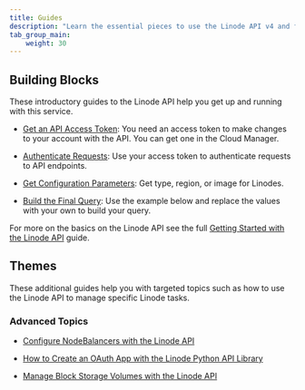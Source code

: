 ```yaml
---
title: Guides
description: "Learn the essential pieces to use the Linode API v4 and find guides on more advanced topics, like creating an OAuth app with the Linode Python API library."
tab_group_main:
    weight: 30
---
```


## Building Blocks

These introductory guides to the Linode API help you get up and running with this service.

- [Get an API Access Token](/docs/products/tools/linode-api/guides/get-access-token): You need an access token to make changes to your account with the API. You can get one in the Cloud Manager.

- [Authenticate Requests](/docs/products/tools/linode-api/guides/authenticate-requests): Use your access token to authenticate requests to API endpoints.

- [Get Configuration Parameters](/docs/products/tools/linode-api/guides/get-config-parameters): Get type, region, or image for Linodes.

- [Build the Final Query](/docs/products/tools/linode-api/guides/build-final-query): Use the example below and replace the values with your own to build your query.

For more on the basics on the Linode API see the full [Getting Started with the Linode API](/docs/platform/api/getting-started-with-the-linode-api/) guide.

## Themes

These additional guides help you with targeted topics such as how to use the Linode API to manage specific Linode tasks.

### Advanced Topics

- [Configure NodeBalancers with the Linode API](/docs/platform/api/nodebalancers/)

- [How to Create an OAuth App with the Linode Python API Library](/docs/platform/api/how-to-create-an-oauth-app-with-the-linode-python-api-library/)

- [Manage Block Storage Volumes with the Linode API](/docs/platform/api/create-block-storage-volumes-with-the-linode-api/)
